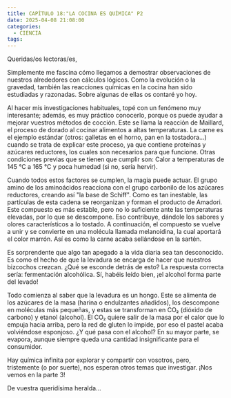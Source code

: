 ```yaml
---
title: CAPÍTULO 18:"LA COCINA ES QUÍMICA" P2
date: 2025-04-08 21:08:00
categories: 
  - CIENCIA
tags:
---
```


Queridas/os lectoras/es,

Simplemente me fascina cómo llegamos a demostrar observaciones de nuestros alrededores con cálculos lógicos. Como la evolución o la gravedad, también las reacciones químicas en la cocina han sido estudiadas y razonadas. Sobre algunas de ellas os contaré yo hoy.

Al hacer mis investigaciones habituales, topé con un fenómeno muy interesante; además, es muy práctico conocerlo, porque os puede ayudar a mejorar vuestros métodos de cocción. Este se llama la reacción de Maillard, el proceso de dorado al cocinar alimentos a altas temperaturas. La carne es el ejemplo estándar (otros: galletas en el horno, pan en la tostadora...) cuando se trata de explicar este proceso, ya que contiene proteínas y azúcares reductores, los cuales son necesarios para que funcione. Otras condiciones previas que se tienen que cumplir son: Calor a temperaturas de 145 °C a 165 °C y poca humedad (si no, sería hervir).

Cuando todos estos factores se cumplen, la magia puede actuar. El grupo amino de los aminoácidos reacciona con el grupo carbonilo de los azúcares reductores, creando así "la base de Schiff". Como es tan inestable, las partículas de esta cadena se reorganizan y forman el producto de Amadori. Este compuesto es más estable, pero no lo suficiente ante las temperaturas elevadas, por lo que se descompone. Eso contribuye, dándole los sabores y olores característicos a lo tostado. A continuación, el compuesto se vuelve a unir y se convierte en una molécula llamada melanoidina, la cual aportará el color marrón. Así es como la carne acaba sellándose en la sartén.

Es sorprendente que algo tan apegado a la vida diaria sea tan desconocido. Es como el hecho de que la levadura se encarga de hacer que nuestros bizcochos crezcan. ¿Qué se esconde detrás de esto? La respuesta correcta sería: fermentación alcohólica. Sí, habéis leído bien, ¡el alcohol forma parte del levado!

Todo comienza al saber que la levadura es un hongo. Este se alimenta de los azúcares de la masa (harina o endulzantes añadidos), los descompone en moléculas más pequeñas, y estas se transforman en CO₂ (dióxido de carbono) y etanol (alcohol). El CO₂ quiere salir de la masa por el calor que lo empuja hacia arriba, pero la red de gluten lo impide, por eso el pastel acaba volviéndose esponjoso. ¿Y qué pasa con el alcohol? En su mayor parte, se evapora, aunque siempre queda una cantidad insignificante para el consumidor.

Hay química infinita por explorar y compartir con vosotros, pero, tristemente (o por suerte), nos esperan otros temas que investigar. ¡Nos vemos en la parte 3!

De vuestra queridísima heralda...